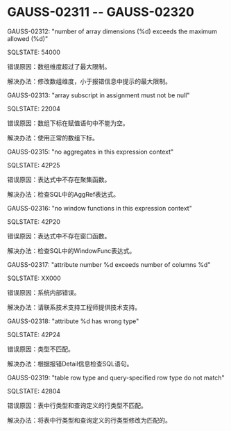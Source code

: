 # GAUSS-02311 -- GAUSS-02320

GAUSS-02312: "number of array dimensions \(%d\) exceeds the maximum allowed \(%d\)"

SQLSTATE: 54000

错误原因：数组维度超过了最大限制。

解决办法：修改数组维度，小于报错信息中提示的最大限制。

GAUSS-02313: "array subscript in assignment must not be null"

SQLSTATE: 22004

错误原因：数组下标在赋值语句中不能为空。

解决办法：使用正常的数组下标。

GAUSS-02315: "no aggregates in this expression context"

SQLSTATE: 42P25

错误原因：表达式中不存在聚集函数。

解决办法：检查SQL中的AggRef表达式。

GAUSS-02316: "no window functions in this expression context"

SQLSTATE: 42P20

错误原因：表达式中不存在窗口函数。

解决办法：检查SQL中的WindowFunc表达式。

GAUSS-02317: "attribute number %d exceeds number of columns %d"

SQLSTATE: XX000

错误原因：系统内部错误。

解决办法：请联系技术支持工程师提供技术支持。

GAUSS-02318: "attribute %d has wrong type"

SQLSTATE: 42P24

错误原因：类型不匹配。

解决办法：根据报错Detail信息检查SQL语句。

GAUSS-02319: "table row type and query-specified row type do not match"

SQLSTATE: 42804

错误原因：表中行类型和查询定义的行类型不匹配。

解决办法：将表中行类型和查询定义的行类型修改为匹配的。
